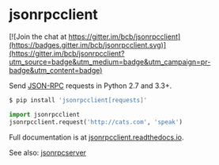 # jsonrpcclient

[![Join the chat at https://gitter.im/bcb/jsonrpcclient](https://badges.gitter.im/bcb/jsonrpcclient.svg)](https://gitter.im/bcb/jsonrpcclient?utm_source=badge&utm_medium=badge&utm_campaign=pr-badge&utm_content=badge)

Send [JSON-RPC](http://www.jsonrpc.org/) requests in Python 2.7 and 3.3+.

```sh
$ pip install 'jsonrpcclient[requests]'
```
```python
import jsonrpcclient
jsonrpcclient.request('http://cats.com', 'speak')
```

Full documentation is at [jsonrpcclient.readthedocs.io](https://jsonrpcclient.readthedocs.io/).

See also: [jsonrpcserver](https://github.com/bcb/jsonrpcserver)
